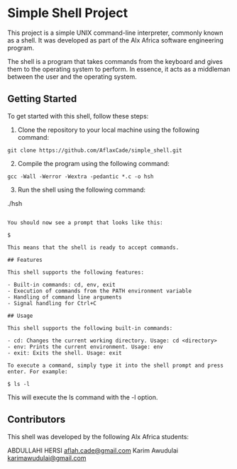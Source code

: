 # Simple Shell Project

This project is a simple UNIX command-line interpreter, commonly known as a shell. It was developed as part of the Alx Africa software engineering program.

The shell is a program that takes commands from the keyboard and gives them to the operating system to perform. In essence, it acts as a middleman between the user and the operating system.

## Getting Started

To get started with this shell, follow these steps:

1. Clone the repository to your local machine using the following command:

```git
git clone https://github.com/AflaxCade/simple_shell.git
```

2. Compile the program using the following command:

```
gcc -Wall -Werror -Wextra -pedantic *.c -o hsh
```

3. Run the shell using the following command:

./hsh
```

You should now see a prompt that looks like this:

$

This means that the shell is ready to accept commands.

## Features

This shell supports the following features:

- Built-in commands: cd, env, exit
- Execution of commands from the PATH environment variable
- Handling of command line arguments
- Signal handling for Ctrl+C

## Usage

This shell supports the following built-in commands:

- cd: Changes the current working directory. Usage: cd <directory>
- env: Prints the current environment. Usage: env
- exit: Exits the shell. Usage: exit

To execute a command, simply type it into the shell prompt and press enter. For example:

$ ls -l
```

This will execute the ls command with the -l option.

## Contributors

This shell was developed by the following Alx Africa students:

ABDULLAHI HERSI aflah.cade@gmail.com
Karim Awudulai karimawudulai@gmail.com
